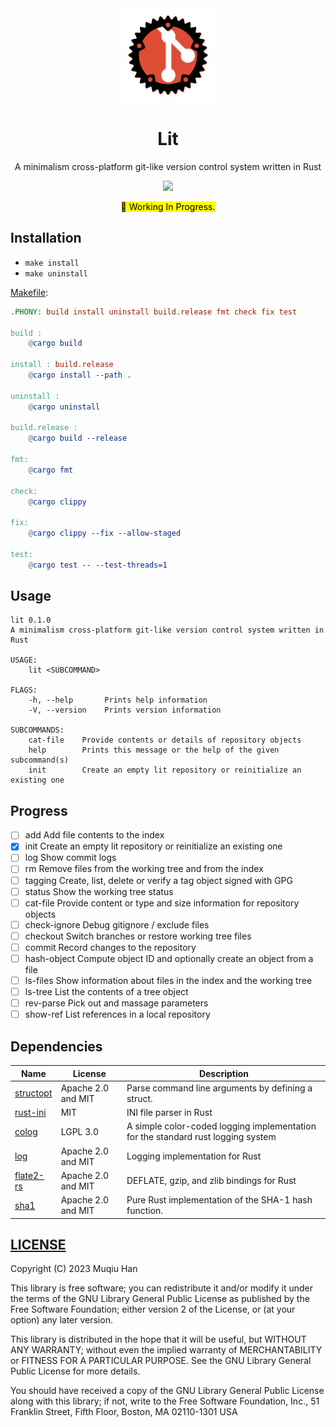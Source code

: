 <div align="center">

<img src="./.github/logo.png" height="150px">

<h1> Lit </h1>

<p> A minimalism cross-platform git-like version control system written in Rust </p>

<img src="https://github.com/muqiuhan/lit/actions/workflows/ci.yaml/badge.svg">

<p> <mark> 🚧 Working In Progress. </mark> </p>

</div>

## Installation
- `make install`
- `make uninstall`

[Makefile](./Makefile):
```makefile
.PHONY: build install uninstall build.release fmt check fix test

build :
	@cargo build

install : build.release
	@cargo install --path .

uninstall :
	@cargo uninstall

build.release :
	@cargo build --release

fmt:
	@cargo fmt

check:
	@cargo clippy

fix:
	@cargo clippy --fix --allow-staged

test:
	@cargo test -- --test-threads=1
```

## Usage
```
lit 0.1.0
A minimalism cross-platform git-like version control system written in Rust

USAGE:
    lit <SUBCOMMAND>

FLAGS:
    -h, --help       Prints help information
    -V, --version    Prints version information

SUBCOMMANDS:
    cat-file    Provide contents or details of repository objects
    help        Prints this message or the help of the given subcommand(s)
    init        Create an empty lit repository or reinitialize an existing one
```

## Progress

- [ ] add                   Add file contents to the index
- [x] init                  Create an empty lit repository or reinitialize an existing one
- [ ] log                   Show commit logs
- [ ] rm                    Remove files from the working tree and from the index
- [ ] tagging               Create, list, delete or verify a tag object signed with GPG
- [ ] status                Show the working tree status
- [ ] cat-file              Provide content or type and size information for repository objects
- [ ] check-ignore          Debug gitignore / exclude files
- [ ] checkout              Switch branches or restore working tree files
- [ ] commit                Record changes to the repository
- [ ] hash-object           Compute object ID and optionally create an object from a file
- [ ] ls-files              Show information about files in the index and the working tree
- [ ] ls-tree               List the contents of a tree object
- [ ] rev-parse             Pick out and massage parameters
- [ ] show-ref              List references in a local repository

## Dependencies

| Name                                                          | License            | Description                                                                      |
| ------------------------------------------------------------- | ------------------ | -------------------------------------------------------------------------------- |
| [structopt](https://github.com/TeXitoi/structopt)             | Apache 2.0 and MIT | Parse command line arguments by defining a struct.                               |
| [rust-ini](https://github.com/zonyitoo/rust-ini)              | MIT                | INI file parser in Rust                                                          |
| [colog](https://github.com/muqiuhan/rust-colog)               | LGPL 3.0           | A simple color-coded logging implementation for the standard rust logging system |
| [log](https://github.com/rust-lang/log)                       | Apache 2.0 and MIT | Logging implementation for Rust                                                  |
| [flate2-rs](https://github.com/rust-lang/flate2-rs)           | Apache 2.0 and MIT | DEFLATE, gzip, and zlib bindings for Rust                                        |
| [sha1](https://github.com/RustCrypto/hashes/tree/master/sha1) | Apache 2.0 and MIT | Pure Rust implementation of the SHA-1 hash function.                             |


## [LICENSE](./LICENSE)

Copyright (C) 2023 Muqiu Han

This library is free software; you can redistribute it and/or
modify it under the terms of the GNU Library General Public
License as published by the Free Software Foundation; either
version 2 of the License, or (at your option) any later version.

This library is distributed in the hope that it will be useful,
but WITHOUT ANY WARRANTY; without even the implied warranty of
MERCHANTABILITY or FITNESS FOR A PARTICULAR PURPOSE.  See the GNU
Library General Public License for more details.

You should have received a copy of the GNU Library General Public
License along with this library; if not, write to the Free Software
Foundation, Inc., 51 Franklin Street, Fifth Floor, Boston, MA  02110-1301  USA
